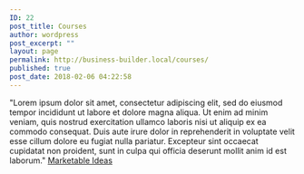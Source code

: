 ```yaml
---
ID: 22
post_title: Courses
author: wordpress
post_excerpt: ""
layout: page
permalink: http://business-builder.local/courses/
published: true
post_date: 2018-02-06 04:22:58
---
```

"Lorem ipsum dolor sit amet, consectetur adipiscing elit, sed do eiusmod tempor incididunt ut labore et dolore magna aliqua. Ut enim ad minim veniam, quis nostrud exercitation ullamco laboris nisi ut aliquip ex ea commodo consequat. Duis aute irure dolor in reprehenderit in voluptate velit esse cillum dolore eu fugiat nulla pariatur. Excepteur sint occaecat cupidatat non proident, sunt in culpa qui officia deserunt mollit anim id est laborum."
<a href="http://business-builder.local/idea-development/">
Marketable Ideas</a>